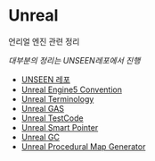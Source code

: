 # Unreal

언리얼 엔진 관련 정리

*대부분의 정리는 UNSEEN레포에서 진행*

- [UNSEEN 레포](https://github.com/futurelabunseen/B-JeonganLee)
- [Unreal Engine5 Convention](./UnrealEngine5Convention.md)
- [Unreal Terminology](./UnrealTerminology.md)
- [Unreal GAS](./UnrealGAS/README.md)
- [Unreal TestCode](/Test/UnrealUnitTest/README.md)
- [Unreal Smart Pointer](./UnrealSmartPointer/README.md)
- [Unreal GC](./UnrealGC/README.md)
- [Unreal Procedural Map Generator](./UnrealProceduralMapGenerator/README.md)